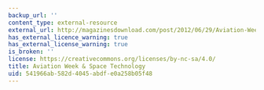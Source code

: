```yaml
---
backup_url: ''
content_type: external-resource
external_url: http://magazinesdownload.com/post/2012/06/29/Aviation-Week-Space-Technology-02-July-2012.aspx
has_external_licence_warning: true
has_external_license_warning: true
is_broken: ''
license: https://creativecommons.org/licenses/by-nc-sa/4.0/
title: Aviation Week & Space Technology
uid: 541966ab-582d-4045-abdf-e0a258b05f48
---
```


